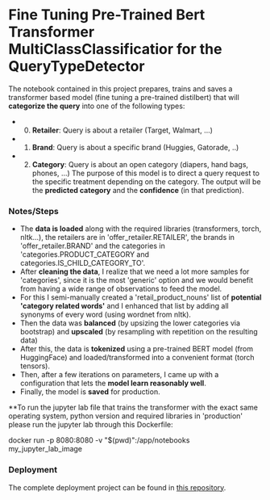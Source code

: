 # Fine Tuning Pre-Trained Bert Transformer MultiClassClassificatior for the <b>QueryTypeDetector</b>
The notebook contained in this project prepares, trains and saves a transformer based model (fine tuning a pre-trained distilbert) that will <b>categorize the query</b> into one of the following types:<br>
- 0) <b>Retailer</b>: Query is about a retailer (Target, Walmart, ...)
- 1) <b>Brand</b>: Query is about a specific brand (Huggies, Gatorade, ..)
- 2) <b>Category</b>: Query is about an open category (diapers, hand bags, phones, ...)
The purpose of this model is to direct a query request to the specific treatment depending on the category. The output will be the <b>predicted category</b> and the <b>confidence</b> (in that prediction).

### Notes/Steps
- The <b>data is loaded</b> along with the required libraries (transformers, torch, nltk...), the retailers are in 'offer_retailer.RETAILER', the brands in 'offer_retailer.BRAND' and the categories in 'categories.PRODUCT_CATEGORY and categories.IS_CHILD_CATEGORY_TO'. 
- After <b>cleaning the data</b>, I realize that we need a lot more samples for 'categories', since it is the most 'generic' option and we would benefit from having a wide range of observations to feed the model.
- For this I semi-manually created a 'retail_product_nouns' list of <b>potential 'category related words'</b> and I enhanced that list by adding all synonyms of every word (using wordnet from nltk).
- Then the data was <b>balanced</b> (by upsizing the lower categories via bootstrap) and <b>upscaled</b> (by resampling with repetition on the resulting data)
- After this, the data is <b>tokenized</b> using a pre-trained BERT model (from HuggingFace) and loaded/transformed into a convenient format (torch tensors).
- Then, after a few iterations on parameters, I came up with a configuration that lets the <b>model learn reasonably well</b>.
- Finally, the model is <b>saved</b> for production.

**To run the jupyter lab file that trains the transformer with the exact same operating system, python version and required libraries in 'production' please run the jupyter lab through this Dockerfile:

docker run -p 8080:8080 -v "$(pwd)":/app/notebooks my_jupyter_lab_image

### Deployment
The complete deployment project can be found in <a href="https://github.com/federico2001/QueryTypeDetector-Deployment">this repository</a>.
